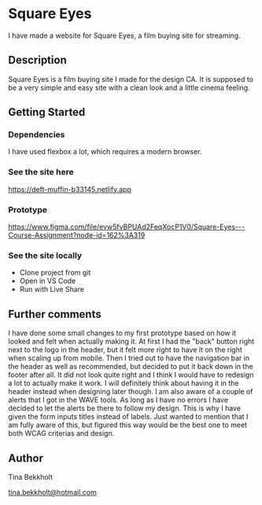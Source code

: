 # Square Eyes

I have made a website for Square Eyes, a film buying site for streaming.

## Description

Square Eyes is a film buying site I made for the design CA. It is supposed to be a very simple and easy site with a clean look and a little cinema feeling.

## Getting Started

### Dependencies

I have used flexbox a lot, which requires a modern browser.

### See the site here

https://deft-muffin-b33145.netlify.app

### Prototype

https://www.figma.com/file/evw5fvBPUAd2FeqXocP1V0/Square-Eyes---Course-Assignment?node-id=162%3A319

### See the site locally

- Clone project from git
- Open in VS Code
- Run with Live Share

## Further comments

I have done some small changes to my first prototype based on how it looked and felt when actually making it. At first I had the "back" button right next to the logo in the header, but it felt more right to have it on the right when scaling up from mobile.
Then I tried out to have the navigation bar in the header as well as recommended, but decided to put it back down in the footer after all. It did not look quite right and I think I would have to redesign a lot to actually make it work. I will definitely think about having it in the header instead when designing later though.
I am also aware of a couple of alerts that I got in the WAVE tools. As long as I have no errors I have decided to let the alerts be there to follow my design. This is why I have given the form inputs titles instead of labels. Just wanted to mention that I am fully aware of this, but figured this way would be the best one to meet both WCAG criterias and design.

## Author

Tina Bekkholt

tina.bekkholt@hotmail.com
